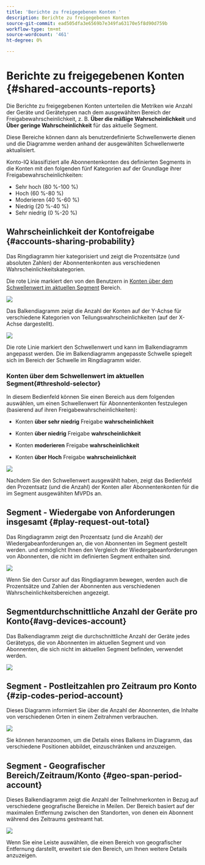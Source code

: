 ```yaml
---
title: 'Berichte zu freigegebenen Konten '
description: Berichte zu freigegebenen Konten
source-git-commit: ead505dfa3e6569b7e349fa63170e5f8d90d759b
workflow-type: tm+mt
source-wordcount: '461'
ht-degree: 0%

---
```



# Berichte zu freigegebenen Konten {#shared-accounts-reports}

Die Berichte zu freigegebenen Konten unterteilen die Metriken wie Anzahl der Geräte und Gerätetypen nach dem ausgewählten Bereich der Freigabewahrscheinlichkeit, z. B. **Über die mäßige Wahrscheinlichkeit** und **Über geringe Wahrscheinlichkeit** für das aktuelle Segment.

Diese Bereiche können dann als benutzerdefinierte Schwellenwerte dienen und die Diagramme werden anhand der ausgewählten Schwellenwerte aktualisiert.

Konto-IQ klassifiziert alle Abonnentenkonten des definierten Segments in die Konten mit den folgenden fünf Kategorien auf der Grundlage ihrer Freigabewahrscheinlichkeiten:

* Sehr hoch (80 %-100 %)
* Hoch (60 %-80 %)
* Moderieren (40 %-60 %)
* Niedrig (20 %-40 %)
* Sehr niedrig (0 %-20 %)

## Wahrscheinlichkeit der Kontofreigabe {#accounts-sharing-probability}

Das Ringdiagramm hier kategorisiert und zeigt die Prozentsätze (und absoluten Zahlen) der Abonnentenkonten aus verschiedenen Wahrscheinlichkeitskategorien.

Die rote Linie markiert den von den Benutzern in [Konten über dem Schwellenwert im aktuellen Segment](#threshold-selector) Bereich.

![](assets/accounts-sharing-probability-pie.png)

Das Balkendiagramm zeigt die Anzahl der Konten auf der Y-Achse für verschiedene Kategorien von Teilungswahrscheinlichkeiten (auf der X-Achse dargestellt).

![](assets/accounts-sharing-probability-bar.png)

Die rote Linie markiert den Schwellenwert und kann im Balkendiagramm angepasst werden. Die im Balkendiagramm angepasste Schwelle spiegelt sich im Bereich der Schwelle im Ringdiagramm wider.

<!--![](assets/shared-accounts-rep.gif)-->

### Konten über dem Schwellenwert im aktuellen Segment{#threshold-selector}

In diesem Bedienfeld können Sie einen Bereich aus dem folgenden auswählen, um einen Schwellenwert für Abonnentenkonten festzulegen (basierend auf ihren Freigabewahrscheinlichkeiten):

* Konten **über sehr niedrig** Freigabe **wahrscheinlichkeit**

* Konten **über niedrig** Freigabe **wahrscheinlichkeit**

* Konten **moderieren** Freigabe **wahrscheinlichkeit**

* Konten **über Hoch** Freigabe **wahrscheinlichkeit**

![](assets/threshold-selector-shared-accounts.png)

Nachdem Sie den Schwellenwert ausgewählt haben, zeigt das Bedienfeld den Prozentsatz (und die Anzahl) der Konten aller Abonnentenkonten für die im Segment ausgewählten MVPDs an.

## Segment - Wiedergabe von Anforderungen insgesamt {#play-request-out-total}

Das Ringdiagramm zeigt den Prozentsatz (und die Anzahl) der Wiedergabeanforderungen an, die von Abonnenten im Segment gestellt werden. und ermöglicht Ihnen den Vergleich der Wiedergabeanforderungen von Abonnenten, die nicht im definierten Segment enthalten sind.

![](assets/play-req-outof-total.png)

Wenn Sie den Cursor auf das Ringdiagramm bewegen, werden auch die Prozentsätze und Zahlen der Abonnenten aus verschiedenen Wahrscheinlichkeitsbereichen angezeigt.

<!--![](assets/play-request-total.gif)-->

## Segmentdurchschnittliche Anzahl der Geräte pro Konto{#avg-devices-account}

Das Balkendiagramm zeigt die durchschnittliche Anzahl der Geräte jedes Gerätetyps, die von Abonnenten im aktuellen Segment und von Abonnenten, die sich nicht im aktuellen Segment befinden, verwendet werden.

![](assets/avg-devices-per-acc.png)

## Segment - Postleitzahlen pro Zeitraum pro Konto {#zip-codes-period-account}

Dieses Diagramm informiert Sie über die Anzahl der Abonnenten, die Inhalte von verschiedenen Orten in einem Zeitrahmen verbrauchen.

![](assets/zip-period-account.png)

Sie können heranzoomen, um die Details eines Balkens im Diagramm, das verschiedene Positionen abbildet, einzuschränken und anzuzeigen.

<!--![](assets/zip-code-period.gif)-->

## Segment - Geografischer Bereich/Zeitraum/Konto {#geo-span-period-account}

Dieses Balkendiagramm zeigt die Anzahl der Teilnehmerkonten in Bezug auf verschiedene geografische Bereiche in Meilen. Der Bereich basiert auf der maximalen Entfernung zwischen den Standorten, von denen ein Abonnent während des Zeitraums gestreamt hat.

<!--Total number of users ...

How many accounts are within 99 miles of each other.....and how many are apart. 

Based on points on the map.-->

![](assets/geogr-span-account.png)

Wenn Sie eine Leiste auswählen, die einen Bereich von geografischer Entfernung darstellt, erweitert sie den Bereich, um Ihnen weitere Details anzuzeigen.

<!--![](assets/geo-span-period-acc.gif)-->